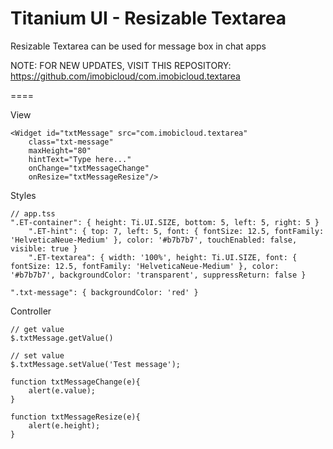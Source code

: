 # Titanium UI - Resizable Textarea

Resizable Textarea can be used for message box in chat apps

NOTE: FOR NEW UPDATES, VISIT THIS REPOSITORY: https://github.com/imobicloud/com.imobicloud.textarea

====

View
	
	<Widget id="txtMessage" src="com.imobicloud.textarea" 
		class="txt-message" 
		maxHeight="80" 
		hintText="Type here..." 
		onChange="txtMessageChange" 
		onResize="txtMessageResize"/>
	
Styles
	
	// app.tss
	".ET-container": { height: Ti.UI.SIZE, bottom: 5, left: 5, right: 5 }
		".ET-hint": { top: 7, left: 5, font: { fontSize: 12.5, fontFamily: 'HelveticaNeue-Medium' }, color: '#b7b7b7', touchEnabled: false, visible: true }
		".ET-textarea": { width: '100%', height: Ti.UI.SIZE, font: { fontSize: 12.5, fontFamily: 'HelveticaNeue-Medium' }, color: '#b7b7b7', backgroundColor: 'transparent', suppressReturn: false }
    
	".txt-message": { backgroundColor: 'red' }
	
Controller

	// get value
	$.txtMessage.getValue()
    
    // set value
	$.txtMessage.setValue('Test message');
    
	function txtMessageChange(e){
    	alert(e.value);
    }
	
    function txtMessageResize(e){
    	alert(e.height);
    }

